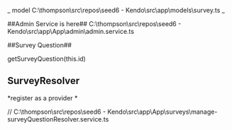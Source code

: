 _ model C:\thompson\src\repos\seed6 - Kendo\src\app\models\survey.ts _   

##Admin Service is here##
C:\thompson\src\repos\seed6 - Kendo\src\app\App\admin\admin.service.ts   

##Survey Question##

getSurveyQuestion(this.id)

## SurveyResolver ##
*register as a provider *

// C:\thompson\src\repos\seed6 - Kendo\src\app\App\surveys\manage-surveyQuestionResolver.service.ts


